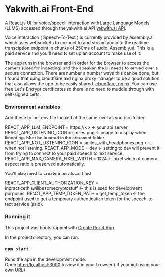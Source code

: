 # Yakwith.ai Front-End


A React.js UI for voice/speech interaction with Large Language Models (LLMS) accessed through the yakwith.ai API 
[yakwith.ai API](https://github.com/mattma1970/yak_react_frontend).

Voice interaction ( Speech-To-Text ) is currently provided by Assembly.ai which uses websockets to connect to and stream audio to the realtime transciption endpoint in chunks of 250ms of audio. Assembly.ai. This is a paid service and you'll need to set up an account to make use of it.

The app runs in the browser and in order for the browser to access the camera (used for ingesting) and the speaker, the UI needs to served over a secure connection. There are number a number ways this can be done, but I found that using cloudflare and nginx proxy manager to be a good solution that also allows the app to be easily shared. [cloudflare, nginx](https://www.reddit.com/r/selfhosted/comments/icwvox/super_simple_cloudflare_and_nginx_proxy_manager/). You can use free Let's Encrypt certificates so there is no need to muddle through with self-signed certs.

### Environment variables

Add these to the .env file located at the same level as you /src folder:

REACT_APP_LLM_ENDPOINT =  https://<<yourdomain>>    <- your api server
REACT_APP_LISTENING_ICON = smiles.png  <- image to display when listenting. Must be located in the src/asset folder
REACT_APP_NOT_LISTENING_ICON = smiles_with_headphones.png  <- ... when not listening.
REACT_APP_MODE = dev  <- setting to dev will prevent it from trying to connect to your paid speech to text service.
REACT_APP_MAX_CAMERA_PIXEL_WIDTH = 1024  <- pixel width of camera, aspect ratio is preserved automatically.

You'll also need to create a .env.local filed

REACT_APP_CLIENT_AUTHORIZATION_KEY = inpracticethiswillbesomecryptostuff <- this is used for development purposes. 
REACT_APP_TEMP_TOKEN_PATH = get_temp_token  <- the endpoint used to get a temporary authentication token for the speech-to-text service (paid).



### Running it.

This project was bootstrapped with [Create React App](https://github.com/facebook/create-react-app).

In the project directory, you can run:

### `npm start`

Runs the app in the development mode.\
Open [http://localhost:3000](http://localhost:3000) to view it in your browser ( if your not using your own URL)


